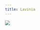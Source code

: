 ```yaml
---
title: Lavinia
---
```


![](https://s3.amazonaws.com/files.d20.io/images/186632545/uT7oMfx_kAdZYoAJTamX1g/med.jpg?1608470696)
